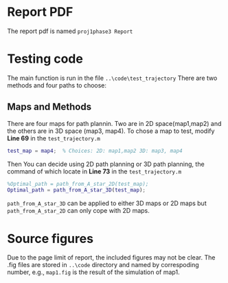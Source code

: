 # Report PDF
The report pdf is named `proj1phase3 Report`
# Testing code
The main function is run in the file `..\code\test_trajectory`
There are two methods and four paths to choose:
## Maps and Methods
There are four maps for path plannin. Two are in 2D space(map1,map2) and the others are in 3D space (map3, map4). To chose a map  to test, modify **Line 69** in the `test_trajectory.m`
```matlab
test_map = map4;  % Choices: 2D: map1,map2 3D: map3, map4
```
Then You can decide using 2D path planning or 3D path planning, the command of which locate in **Line 73** in the `test_trajectory.m`
```matlab
%Optimal_path = path_from_A_star_2D(test_map);
Optimal_path = path_from_A_star_3D(test_map);
```
`path_from_A_star_3D` can be applied to either 3D maps or 2D maps but `path_from_A_star_2D` can only cope with 2D maps.

# Source figures
Due to the page limit of report, the included figures may not be clear. The .fig files are stored in `..\code` directory and named by correspoding number, e.g., `map1.fig` is the result of the simulation of map1.
